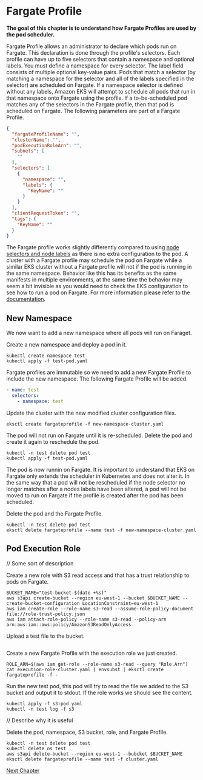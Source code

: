 # Fargate Profile
**The goal of this chapter is to understand how Fargate Profiles are used by the pod scheduler.**

Fargate Profile allows an administrator to declare which pods run on Fargate. This declaration is done through the profile's selectors. Each profile can have up to five selectors that contain a namespace and optional labels. You must define a namespace for every selector. The label field consists of multiple optional key-value pairs. Pods that match a selector (by matching a namespace for the selector and all of the labels specified in the selector) are scheduled on Fargate. If a namespace selector is defined without any labels, Amazon EKS will attempt to schedule all pods that run in that namespace onto Fargate using the profile. If a to-be-scheduled pod matches any of the selectors in the Fargate profile, then that pod is scheduled on Fargate. The following parameters are part of a Fargate Profile.
```json
{
  "fargateProfileName": "",
  "clusterName": "",
  "podExecutionRoleArn": "",
  "subnets": [
    ""
  ],
  "selectors": [
    {
      "namespace": "",
      "labels": {
        "KeyName": ""
      }
    }
  ],
  "clientRequestToken": "",
  "tags": {
    "KeyName": ""
  }
}
```

The Fargate profile works slightly differently compared to using [node selectors and node labels](https://kubernetes.io/docs/concepts/configuration/assign-pod-node/) as there is no extra configuration to the pod. A cluster with a Fargate profile may schedule the pod on Fargate while a similar EKS cluster without a Fargate profile will not if the pod is running in the same namespace. Behavior like this has its benefits as the same manifests in multiple environments, at the same time the behavior may seem a bit invisible as you would need to check the EKS configuration to see how to run a pod on Fargate. For more information please refer to the [documentation](https://docs.aws.amazon.com/eks/latest/userguide/fargate-profile.html).

## New Namespace
We now want to add a new namespace where all pods will run on Faraget.

Create a new namespace and deploy a pod in it.
```shell
kubectl create namespace test
kubectl apply -f test-pod.yaml
```

Fargate profiles are immutable so we need to add a new Fargate Profile to include the new namespace. The following Fargate Profile will be added.
```yaml
- name: test
  selectors:
    - namespace: test
```

Update the cluster with the new modified cluster configuration files.
```shell
eksctl create fargateprofile -f new-namespace-cluster.yaml
```

The pod will not run on Fargate until it is re-scheduled. Delete the pod and create it again to reschedule the pod.
```shell
kubectl -n test delete pod test
kubectl apply -f test-pod.yaml
```

The pod is now runnin on Fargate. It is important to understand that EKS on Fargate only extends the scheduler in Kubernetes and does not alter it. In the same way that a pod will not be rescheduled if the node selector no longer matches after a nodes labels have been altered, a pod will not be moved to run on Fargate if the profile is created after the pod has been scheduled.

Delete the pod and the Fargate Profile.
```shell
kubectl -n test delete pod test
eksctl delete fargateprofile --name test -f new-namespace-cluster.yaml
```

## Pod Execution Role
// Some sort of description

Create a new role with S3 read access and that has a trust relationship to pods on Fargate.
```shell
BUCKET_NAME="test-bucket-$(date +%s)"
aws s3api create-bucket --region eu-west-1 --bucket $BUCKET_NAME --create-bucket-configuration LocationConstraint=eu-west-1
aws iam create-role --role-name s3-read --assume-role-policy-document file://role-trust-policy.json
aws iam attach-role-policy --role-name s3-read --policy-arn arn:aws:iam::aws:policy/AmazonS3ReadOnlyAccess
```

Upload a test file to the bucket.
```shell
```

Create a new Fargate Profile with the execution role we just created.
```shell
ROLE_ARN=$(aws iam get-role --role-name s3-read --query "Role.Arn")
cat execution-role-cluster.yaml | envsubst | eksctl create fargateprofile -f -
```

Run the new test pod, this pod will try to read the file we added to the S3 bucket and output it to stdout. If the role works we should see the content.
```shell
kubectl apply -f s3-pod.yaml
kubectl -n test log -f s3
```

// Describe why it is useful

Delete the pod, namespace, S3 bucket, role, and Fargate Profile.
```shell
kubectl -n test delete pod test
kubectl delete ns test
aws s3api delete-bucket --region eu-west-1 --bubcket $BUCKET_NAME
eksctl delete fargateprofile --name test -f cluster.yaml
```

[Next Chapter](../4_pod_resources)

